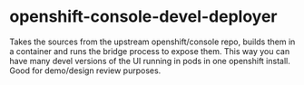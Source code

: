 # openshift-console-devel-deployer
Takes the sources from the upstream openshift/console repo, builds them in a container and runs the bridge process to expose them. This way you can have many devel versions of the UI running in pods in one openshift install. 
Good for demo/design review purposes.
